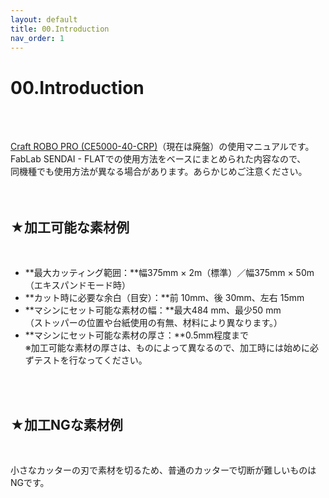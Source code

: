 ```yaml
---
layout: default
title: 00.Introduction
nav_order: 1
---
```


# 00.Introduction
<br><br>

[Craft ROBO PRO (CE5000-40-CRP)](http://www.graphtec.co.jp/site_cutting/ce5000-40crp/index.html)（現在は廃盤）の使用マニュアルです。 <br>
FabLab SENDAI - FLATでの使用方法をベースにまとめられた内容なので、<br>
同機種でも使用方法が異なる場合があります。あらかじめご注意ください。<br>
<br>
<br>

## ★加工可能な素材例
<br>

* **最大カッティング範囲：**幅375mm × 2m（標準）／幅375mm × 50m（エキスパンドモード時）
* **カット時に必要な余白（目安）：**前 10mm、後 30mm、左右 15mm
* **マシンにセット可能な素材の幅：**最大484 mm、最少50 mm<br>
（ストッパーの位置や台紙使用の有無、材料により異なります。）
* **マシンにセット可能な素材の厚さ：**0.5mm程度まで<br>
※加工可能な素材の厚さは、ものによって異なるので、加工時には始めに必ずテストを行なってください。<br>
<br>
<br>

## ★加工NGな素材例
<br>

小さなカッターの刃で素材を切るため、普通のカッターで切断が難しいものはNGです。
<br>
<br>
<br>
<br>
<br>
<br>
